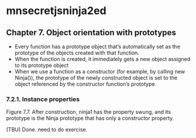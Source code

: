 # mnsecretjsninja2ed
## Chapter 7. Object orientation with prototypes
- Every function has a prototype object that’s automatically set as 
the prototype of the objects created with that function.
- When the function is created, it immediately gets a new object assigned to its prototype object
- When we use a function as a constructor (for example, by calling new Ninja()), the prototype of the newly constructed object is set to the object referenced by the constructor function’s prototype.
### 7.2.1. Instance properties
Figure 7.7. After construction, ninja1 has the property swung, and its prototype is the Ninja prototype that has only a constructor property.

(TBU)
Done.
need to do exercise.
